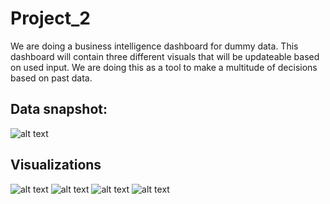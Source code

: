 # Project_2
We are doing a business intelligence dashboard for dummy data. This dashboard will contain
three different visuals that will be updateable based on used input. We are doing this as a tool to 
make a multitude of decisions based on past data.

## Data snapshot:

![alt text](https://github.com/beaubatchelor/Project_2/blob/master/static/assets/images/data_snap.PNG "Data_snap")
 
## Visualizations 

![alt text](https://github.com/beaubatchelor/Project_2/blob/master/static/assets/images/heat_map.PNG  "heat_map")
![alt text](https://github.com/beaubatchelor/Project_2/blob/master/static/assets/images/store_map.PNG  "store_map")
![alt text](https://github.com/beaubatchelor/Project_2/blob/master/static/assets/images/month_scatter.PNG  "month_scatter")
![alt text](https://github.com/beaubatchelor/Project_2/blob/master/static/assets/images/year_rev.PNG  "year_rev")
